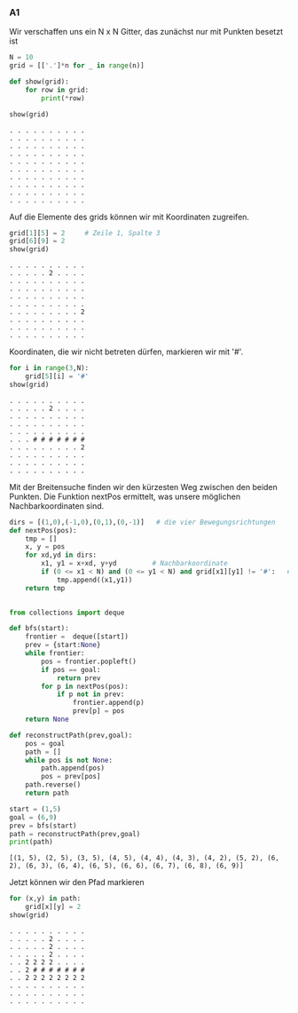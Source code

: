 ### A1



Wir verschaffen uns ein N x N Gitter, das zunächst nur mit Punkten besetzt ist


```python
N = 10
grid = [['.']*n for _ in range(n)]
```


```python
def show(grid):
    for row in grid:
        print(*row)

show(grid)
```

    . . . . . . . . . .
    . . . . . . . . . .
    . . . . . . . . . .
    . . . . . . . . . .
    . . . . . . . . . .
    . . . . . . . . . .
    . . . . . . . . . .
    . . . . . . . . . .
    . . . . . . . . . .
    . . . . . . . . . .
    

Auf die Elemente des grids können wir mit Koordinaten zugreifen.


```python
grid[1][5] = 2     # Zeile 1, Spalte 3  
grid[6][9] = 2
show(grid)
```

    . . . . . . . . . .
    . . . . . 2 . . . .
    . . . . . . . . . .
    . . . . . . . . . .
    . . . . . . . . . .
    . . . . . . . . . .
    . . . . . . . . . 2
    . . . . . . . . . .
    . . . . . . . . . .
    . . . . . . . . . .
    

Koordinaten, die wir nicht betreten dürfen, markieren wir mit '#'.


```python
for i in range(3,N):
    grid[5][i] = '#'
show(grid)
```

    . . . . . . . . . .
    . . . . . 2 . . . .
    . . . . . . . . . .
    . . . . . . . . . .
    . . . . . . . . . .
    . . . # # # # # # #
    . . . . . . . . . 2
    . . . . . . . . . .
    . . . . . . . . . .
    . . . . . . . . . .
    

Mit der Breitensuche finden wir den kürzesten Weg zwischen den beiden Punkten.
Die Funktion nextPos ermittelt, was unsere möglichen Nachbarkoordinaten sind. 


```python
dirs = [(1,0),(-1,0),(0,1),(0,-1)]   # die vier Bewegungsrichtungen
def nextPos(pos):
    tmp = []
    x, y = pos
    for xd,yd in dirs:
        x1, y1 = x+xd, y+yd         # Nachbarkoordinate
        if (0 <= x1 < N) and (0 <= y1 < N) and grid[x1][y1] != '#':   # im grid und betretbar?
            tmp.append((x1,y1))
    return tmp    
    
```


```python
from collections import deque

def bfs(start):
    frontier =  deque([start])
    prev = {start:None}
    while frontier:
        pos = frontier.popleft()
        if pos == goal:
            return prev 
        for p in nextPos(pos):
            if p not in prev:
                frontier.append(p)
                prev[p] = pos
    return None 

def reconstructPath(prev,goal):
    pos = goal
    path = []
    while pos is not None:
        path.append(pos)
        pos = prev[pos]
    path.reverse()
    return path
```


```python
start = (1,5)
goal = (6,9)
prev = bfs(start)
path = reconstructPath(prev,goal)
print(path)
```

    [(1, 5), (2, 5), (3, 5), (4, 5), (4, 4), (4, 3), (4, 2), (5, 2), (6, 2), (6, 3), (6, 4), (6, 5), (6, 6), (6, 7), (6, 8), (6, 9)]
    

Jetzt können wir den Pfad markieren


```python
for (x,y) in path:
    grid[x][y] = 2
show(grid)
```

    . . . . . . . . . .
    . . . . . 2 . . . .
    . . . . . 2 . . . .
    . . . . . 2 . . . .
    . . 2 2 2 2 . . . .
    . . 2 # # # # # # #
    . . 2 2 2 2 2 2 2 2
    . . . . . . . . . .
    . . . . . . . . . .
    . . . . . . . . . .
    
